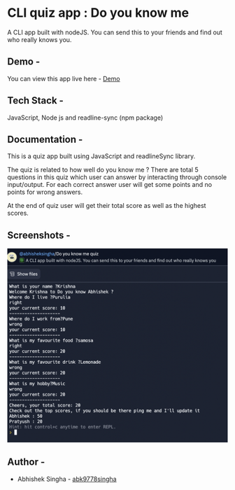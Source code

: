 
# CLI quiz app : Do you know me 

A CLI app built with nodeJS. You can send this to your friends and find out who really knows you.


## Demo -

You can view this app live here - [Demo](https://replit.com/@abhisheksingha/Do-you-know-me-quiz?embed=true)

## Tech Stack -

JavaScript, Node js and readline-sync (npm package)


## Documentation -


This is a quiz app built using JavaScript and readlineSync library.

The quiz is related to how well do you know me ?
There are total 5 questions in this quiz which user can answer by interacting through console input/output.
For each correct answer user will get some points and no points for wrong answers.

At  the end of quiz user will get their total score as well as the highest scores.



## Screenshots -

![App Screenshot](/Images/Do%20you%20know%20me%20quiz.png)


## Author -

- Abhishek Singha - [abk9778singha](https://github.com/abk9778singha)

